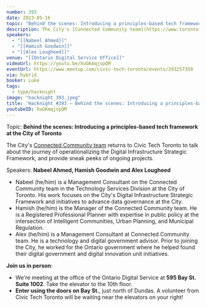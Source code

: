 ```yaml
---
number: 393
date: 2023-05-16
topic: "Behind the scenes: Introducing a principles-based tech framework at the City of Toronto"
description: The City's [Connected Community team](https://www.toronto.ca/city-government/accountability-operations-customer-service/long-term-vision-plans-and-strategies/smart-cityto/) returns to Civic Tech Toronto to talk about the journey of operationalizing the Digital Infrastructure Strategic Framework, and provide sneak peeks of ongoing projects.
speakers:
  - "[[Nabeel Ahmed]]"
  - "[[Hamish Goodwin]]"
  - "[[Alex Lougheed]]"
venue: "[[Ontario Digital Service Office]]"
videoUrl: https://youtu.be/XuGKmqjspQM
eventUrl: https://www.meetup.com/civic-tech-toronto/events/293257359
via: hybrid
booker: Luke
tags:
  - type/hacknight
image: "hacknight_393.jpeg"
title: 'Hacknight #393 – Behind the scenes: Introducing a principles-based tech framework at the City of Toronto'
youtubeID: XuGKmqjspQM
---
```

Topic: **Behind the scenes: Introducing a principles-based tech framework at the City of Toronto**

The City's [Connected Community team](https://www.toronto.ca/city-government/accountability-operations-customer-service/long-term-vision-plans-and-strategies/smart-cityto/) returns to Civic Tech Toronto to talk about the journey of operationalizing the Digital Infrastructure Strategic Framework, and provide sneak peeks of ongoing projects.

Speakers: **Nabeel Ahmed, Hamish Goodwin and Alex Lougheed**

* Nabeel (he/him) is a Management Consultant on the Connected Community team in the Technology Services Division at the City of Toronto. His work focuses on the City's Digital Infrastructure Strategic Framework and initiatives to advance data governance at the City.
* Hamish (he/him) is the Manager of the Connected Community team. He is a Registered Professional Planner with expertise in public policy at the intersection of Intelligent Communities, Urban Planning, and Municipal Regulation.
* Alex (he/him) is a Management Consultant at Connected Community team. He is a technology and digital government advisor. Prior to joining the City, he worked for the Ontario government where he helped found their digital government and digital innovation unit initiatives.

**Join us in person**:

* We're meeting at the office of the Ontario Digital Service at **595 Bay St. Suite 1002**. Take the elevator to the 10th floor.
* **Enter using the doors on Bay St.**, just north of Dundas. A volunteer from Civic Tech Toronto will be waiting near the elevators on your right!
